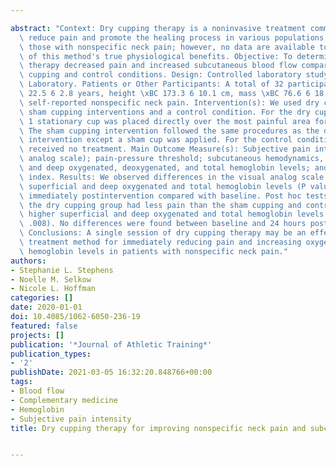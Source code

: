 ---
abstract: "Context: Dry cupping therapy is a noninvasive treatment commonly used to\
  \ reduce pain and promote the healing process in various populations, including\
  \ those with nonspecific neck pain; however, no data are available to support most\
  \ of this method's true physiological benefits. Objective: To determine if dry cupping\
  \ therapy decreased pain and increased subcutaneous blood flow compared with sham\
  \ cupping and control conditions. Design: Controlled laboratory study. Setting:\
  \ Laboratory. Patients or Other Participants: A total of 32 participants (age \xBC\
  \ 22.5 6 2.8 years, height \xBC 173.3 6 10.1 cm, mass \xBC 76.6 6 18.7 kg) with\
  \ self-reported nonspecific neck pain. Intervention(s): We used dry cupping and\
  \ sham cupping interventions and a control condition. For the dry cupping intervention,\
  \ 1 stationary cup was placed directly over the most painful area for 8 minutes.\
  \ The sham cupping intervention followed the same procedures as the dry cupping\
  \ intervention except a sham cup was applied. For the control condition, participants\
  \ received no treatment. Main Outcome Measure(s): Subjective pain intensity (visual\
  \ analog scale); pain-pressure threshold; subcutaneous hemodynamics, including superficial\
  \ and deep oxygenated, deoxygenated, and total hemoglobin levels; and tissue saturation\
  \ index. Results: We observed differences in the visual analog scale score and the\
  \ superficial and deep oxygenated and total hemoglobin levels (P values \u2264 .002)\
  \ immediately postintervention compared with baseline. Post hoc tests revealed that\
  \ the dry cupping group had less pain than the sham cupping and control groups and\
  \ higher superficial and deep oxygenated and total hemoglobin levels (P values \u2264\
  \ .008). No differences were found between baseline and 24 hours postintervention.\
  \ Conclusions: A single session of dry cupping therapy may be an effective short-term\
  \ treatment method for immediately reducing pain and increasing oxygenated and total\
  \ hemoglobin levels in patients with nonspecific neck pain."
authors:
- Stephanie L. Stephens
- Noelle M. Selkow
- Nicole L. Hoffman
categories: []
date: 2020-01-01
doi: 10.4085/1062-6050-236-19
featured: false
projects: []
publication: '*Journal of Athletic Training*'
publication_types:
- '2'
publishDate: 2021-03-05 16:32:20.848766+00:00
tags:
- Blood flow
- Complementary medicine
- Hemoglobin
- Subjective pain intensity
title: Dry cupping therapy for improving nonspecific neck pain and subcutaneous hemodynamics

---

